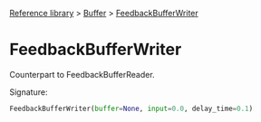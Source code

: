 [Reference library](../index.md) > [Buffer](index.md) > [FeedbackBufferWriter](feedbackbufferwriter.md)

# FeedbackBufferWriter

Counterpart to FeedbackBufferReader.

Signature:
```python
FeedbackBufferWriter(buffer=None, input=0.0, delay_time=0.1)
```
